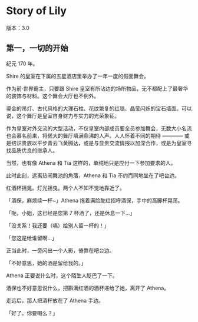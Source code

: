 # Story of Lily
<p>版本：3.0</p>

## 第一，一切的开始
纪元 170 年。

Shire 的皇室在下属的五星酒店里举办了一年一度的假面舞会。

作为前·世界霸主，只要跟 Shire 皇室有所沾边的场所物品，无不都配上了最奢华的装饰与材料。这个舞会大厅也不例外。

鎏金的吊灯、古代风格的大理石柱、花纹繁复的红毯、晶莹闪烁的宝石墙面。可以说，这个舞厅是皇室自身财力与实力的光荣象征。

作为皇室对外交流的大型活动，不仅皇室内部成员要全员参加舞会，无数大小名流也会慕名前来，将偌大的舞厅填满鼎沸的人声。人人怀着不同的期待 ———— 或是结识贵族以平步青云飞黄腾达，或是与显贵交流情报以加深合作，或是为皇室寻找品质优良的继承人。

当然，也有像 Athena 和 Tia 这样的，单纯地只是应付一下参加要求的人。

此时此刻，远离热闹舞池的角落，Athena 和 Tia 不约而同地坐在了吧台边。

红酒杯摇晃。灯光摇曳。两个人不知不觉地靠近了。

「酒保，麻烦续一杯~」Athena 拖着满脸酡红招呼酒保，手中的高脚杯晃荡。

「呃，小姐，这已经是您第 7 杯酒了，还是休息一下...」

「没关系！我还要（嗝）给别人留一杯的！」

「您这是给谁留啊...」

正当此时，一旁闪出一个人影，倚靠在吧台边。

「不好意思，她的酒是留给我的。」

Athena 正要说什么时，这个陌生人眨巴了一下。

酒保也不好意思说什么，把斟满红酒的酒杯递给了她，离开了 Athena。

走远后，那人把酒杯放在了 Athena 手边。

「好了，你要喝么？」
